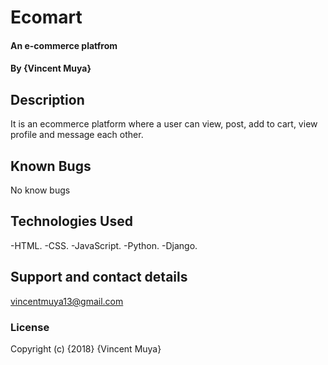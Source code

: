# Ecomart

#### An e-commerce platfrom

#### By **{Vincent Muya}**

## Description

It is an ecommerce platform where a user can view, post, add to cart, view profile and message each other.

## Known Bugs

No know bugs

## Technologies Used
-HTML. -CSS. -JavaScript. -Python. -Django.

## Support and contact details

vincentmuya13@gmail.com

### License

Copyright (c) {2018} {Vincent Muya}
